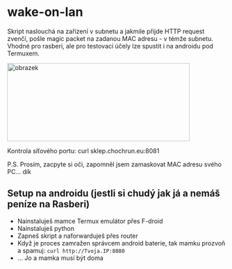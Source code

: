 # wake-on-lan

Skript naslouchá na zařízení v subnetu a jakmile přijde HTTP request zvenčí, pošle magic packet na zadanou MAC adresu - v témže subnetu. Vhodné pro rasberi, ale pro testovací účely lze spustit i na androidu pod Termuxem.

<img width="420" height="180" alt="obrazek" src="https://github.com/user-attachments/assets/1d9819c7-ff69-48b2-ac46-82a06a22450c" />

Kontrola síťového portu:
curl sklep.chochrun.eu:8081 

P.S. Prosím, zacpyte si oči, zapomněl jsem zamaskovat MAC adresu svého PC... dík

## Setup na androidu (jestli si chudý jak já a nemáš peníze na Rasberi)
- Nainstaluješ mamce Termux emulátor přes F-droid
- Nainstaluješ python
- Zapneš skript a naforwarduješ přes router
- Když je proces zamražen správcem android baterie, tak mamku prozvoň a spamuj: `curl http://Tvoja.IP:8080`
- ... Jo a mamka musí být doma
